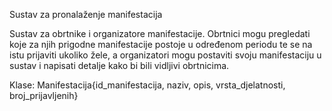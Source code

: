 Sustav za pronalaženje manifestacija

Sustav za obrtnike i organizatore manifestacije. Obrtnici mogu pregledati koje za njih prigodne manifestacije postoje u određenom periodu te
se na istu prijaviti ukoliko žele, a organizatori mogu postaviti svoju manifestaciju u sustav i napisati detalje kako bi bili vidljivi obrtnicima.

Klase:
Manifestacija{id_manifestacija, naziv, opis, vrsta_djelatnosti, broj_prijavljenih}
